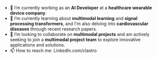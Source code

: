 - 🔭 I’m currently working  as an **AI Developer** at a **healthcare wearable device company**.
- 🌱 I’m currently learning about **multimodal learning** and **signal processing transformers**, and I'm also delving into **cardiovascular diseases** through recent research papers.
- 👯 I’m looking to collaborate on **multimodal projects** and am actively seeking to join a **multimodal project team** to explore innovative applications and solutions.
- 📫 How to reach me: LinkedIn.com/clastro
